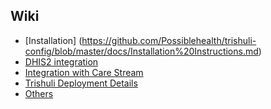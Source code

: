## Wiki
- [Installation] (https://github.com/Possiblehealth/trishuli-config/blob/master/docs/Installation%20Instructions.md)
- [DHIS2 integration](DHIS2_Integration.md)
- [Integration with Care Stream](Integration_with_Care_Stream.md)
- [Trishuli Deployment Details](Trishuli_Deployment_Details.md)
- [Others](../README.md)
